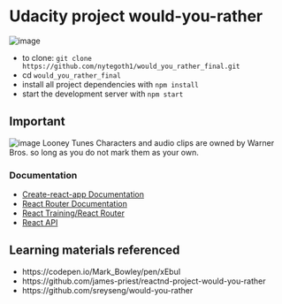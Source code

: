 # Udacity project would-you-rather

![image](https://www.udacity.com/favicon.ico)
* to clone: `git clone https://github.com/nytegoth1/would_you_rather_final.git`
* cd `would_you_rather_final`
* install all project dependencies with `npm install`
* start the development server with `npm start`


## Important

![image](https://www.warnerbros.com/assets/favicon-32x32.png) 
Looney Tunes Characters and audio clips are owned by Warner Bros. so long as you do not mark them as your own.


<h3>Documentation</h3>
<ul>
<li><a href="https://github.com/facebookincubator/create-react-app">Create-react-app Documentation</a></li>
<li><a href="http://knowbody.github.io/react-router-docs/" rel="nofollow">React Router Documentation</a></li>
<li><a href="https://reacttraining.com/react-router/web/api/BrowserRouter" rel="nofollow">React Training/React Router</a></li>
<li><a href="https://facebook.github.io/react/docs/react-api.html" rel="nofollow">React API</a></li>
</ul>

## Learning materials referenced
<ul>
  <li>https://codepen.io/Mark_Bowley/pen/xEbuI</li>
  <li>https://github.com/james-priest/reactnd-project-would-you-rather</li>
  <li>https://github.com/sreyseng/would-you-rather</li>
</ul>
